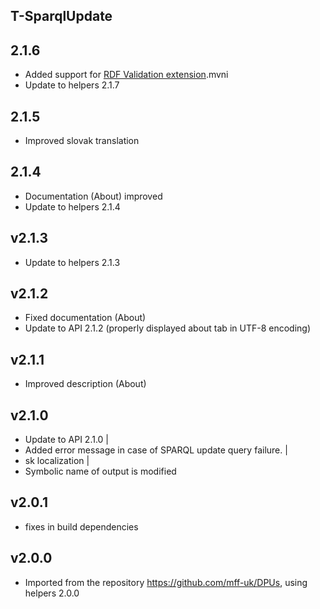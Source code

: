 T-SparqlUpdate
----------

2.1.6
---
* Added support for [RDF Validation extension](https://grips.semantic-web.at/display/UDDOC/RDF+Validation).mvni
* Update to helpers 2.1.7

2.1.5
---
* Improved slovak translation

2.1.4
---
* Documentation (About) improved
* Update to helpers 2.1.4

v2.1.3
---
* Update to helpers 2.1.3

v2.1.2
---
* Fixed documentation (About)
* Update to API 2.1.2 (properly displayed about tab in UTF-8 encoding)

v2.1.1
---
* Improved description (About)

v2.1.0
---
* Update to API 2.1.0        |
* Added error message in case of SPARQL update query failure. |
* sk localization |
* Symbolic name of output is modified

v2.0.1
---
* fixes in build dependencies

v2.0.0
---
* Imported from the repository https://github.com/mff-uk/DPUs, using helpers 2.0.0
